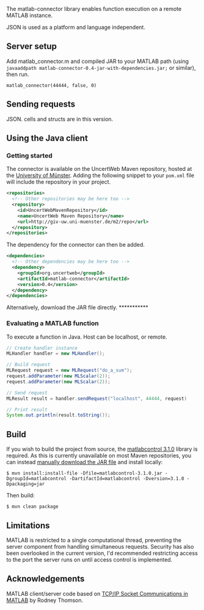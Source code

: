 The matlab-connector library enables function execution on a remote MATLAB instance.

JSON is used as a platform and language independent.

## Server setup

Add matlab_connector.m and compiled JAR to your MATLAB path (using `javaaddpath matlab-connector-0.4-jar-with-dependencies.jar;` or similar), then run.

`matlab_connector(44444, false, 0)`

## Sending requests

JSON. cells and structs are in this version.

## Using the Java client

### Getting started

The connector is available on the UncertWeb Maven repository, hosted at the [University of Münster](http://www.uni-muenster.de/). Adding the following snippet to your `pom.xml` file will include the repository in your project.

```xml
<repositories>
  <!-- Other repositories may be here too -->
  <repository>
    <id>UncertWebMavenRepository</id>
    <name>UncertWeb Maven Repository</name>
    <url>http://giv-uw.uni-muenster.de/m2/repo</url>
  </repository>
</repositories>
```

The dependency for the connector can then be added.

```xml
<dependencies>
  <!-- Other dependencies may be here too -->
  <dependency>
    <groupId>org.uncertweb</groupId>
    <artifactId>matlab-connector</artifactId>
    <version>0.4</version>
  </dependency>
</dependencies>
```

Alternatively, download the JAR file directly. ***********

### Evaluating a MATLAB function

To execute a function in Java. Host can be localhost, or remote.

```java
// Create handler instance
MLHandler handler = new MLHandler();

// Build request
MLRequest request = new MLRequest("do_a_sum");
request.addParameter(new MLScalar(2));
request.addParameter(new MLScalar(2));

// Send request
MLResult result = handler.sendRequest("localhost", 44444, request)

// Print result
System.out.println(result.toString());
```

## Build

If you wish to build the project from source, the [matlabcontrol 3.1.0](http://code.google.com/p/matlabcontrol/) library is required. As this is currently unavailable on most Maven repositories, you can instead [manually download the JAR file](http://code.google.com/p/matlabcontrol/downloads/detail?name=matlabcontrol-3.1.0.jar&can=1&q=) and install locally:

```console
$ mvn install:install-file -Dfile=matlabcontrol-3.1.0.jar -DgroupId=matlabcontrol -DartifactId=matlabcontrol -Dversion=3.1.0 -Dpackaging=jar
```

Then build:

```console
$ mvn clean package
```

<!--
Note that tests will fail unless a local MATLAB installation can be found.
-->

## Limitations

MATLAB is restricted to a single computational thread, preventing the server component from handling simultaneous requests. Security has also been overlooked in the current version, I'd recommended restricting access to the port the server runs on until access control is implemented.

## Acknowledgements

MATLAB client/server code based on [TCP/IP Socket Communications in MATLAB](http://www.mathworks.com/matlabcentral/fileexchange/21131) by Rodney Thomson.